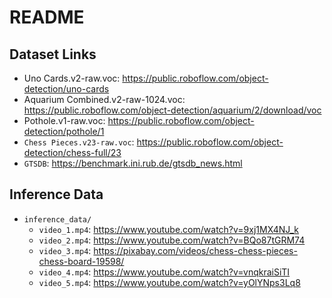 # README



## Dataset Links 

* Uno Cards.v2-raw.voc: https://public.roboflow.com/object-detection/uno-cards
* Aquarium Combined.v2-raw-1024.voc: https://public.roboflow.com/object-detection/aquarium/2/download/voc
* Pothole.v1-raw.voc: https://public.roboflow.com/object-detection/pothole/1
* `Chess Pieces.v23-raw.voc`: https://public.roboflow.com/object-detection/chess-full/23
* `GTSDB`: https://benchmark.ini.rub.de/gtsdb_news.html



## Inference Data

* `inference_data/`
  * `video_1.mp4`: https://www.youtube.com/watch?v=9xj1MX4NJ_k
  * `video_2.mp4`: https://www.youtube.com/watch?v=BQo87tGRM74
  * `video_3.mp4`: https://pixabay.com/videos/chess-chess-pieces-chess-board-19598/
  * `video_4.mp4`: https://www.youtube.com/watch?v=vnqkraiSiTI
  * `video_5.mp4`: https://www.youtube.com/watch?v=yOlYNps3Lq8
